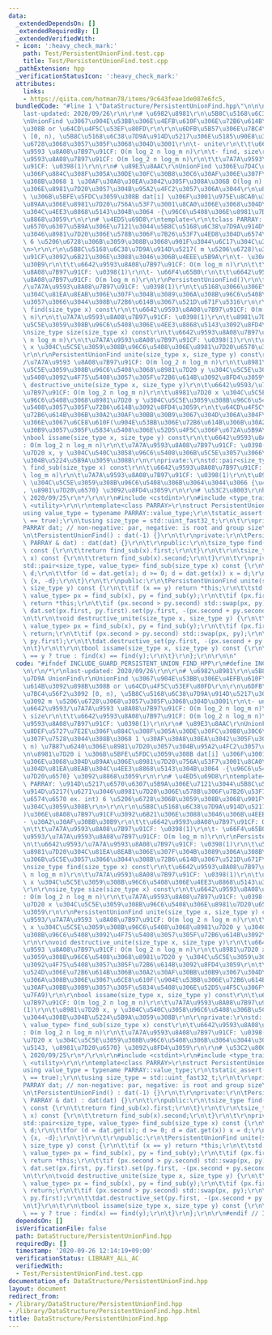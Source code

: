 ```yaml
---
data:
  _extendedDependsOn: []
  _extendedRequiredBy: []
  _extendedVerifiedWith:
  - icon: ':heavy_check_mark:'
    path: Test/PersistentUnionFind.test.cpp
    title: Test/PersistentUnionFind.test.cpp
  _pathExtension: hpp
  _verificationStatusIcon: ':heavy_check_mark:'
  attributes:
    links:
    - https://qiita.com/hotman78/items/9c643feae1de087e6fc5,
  bundledCode: "#line 1 \"DataStructure/PersistentUnionFind.hpp\"\n\n\n\r\n/*\r\n\
    last-updated: 2020/09/26\r\n\r\n# \u6982\u8981\r\n\u5B8C\u5168\u6C38\u7D9A UnionFind\r\
    \nUnionFind \u3067\u904E\u53BB\u306E\u4EFB\u610F\u306E\u72B6\u614B\u3092\u898B\
    \u308B or \u64CD\u4F5C\u53EF\u80FD\r\n\r\n\u6DFB\u5B57\u306E\u7BC4\u56F2\u3092\
    \ [0, n), \u5B8C\u5168\u6C38\u7D9A\u914D\u5217\u306E\u5185\u90E8\u3092 m \u5206\
    \u6728\u3068\u3057\u305F\u3068\u304D\u3001\r\n\t- unite\r\n\t\t\u6642\u9593/\u7A7A\
    \u9593 \u8A08\u7B97\u91CF: O(m log_2 n log_m n)\r\n\t- find, size\r\n\t\t\u6642\
    \u9593\u8A08\u7B97\u91CF: O(m log_2 n log_m n)\r\n\t\t\u7A7A\u9593\u8A08\u7B97\
    \u91CF: \u0398(1)\r\n\r\n# \u89E3\u8AAC\r\nUnionFind \u306E\u7D4C\u8DEF\u5727\u7E2E\
    \u306F\u884C\u308F\u305A\u30DE\u30FC\u30B8\u30C6\u30AF\u306E\u307F\u7528\u3044\
    \u308B\u3068 1 \u30AF\u30A8\u30EA\u3042\u305F\u308A\u306B O(log n) \u7B87\u6240\
    \u306E\u8981\u7D20\u3057\u304B\u95A2\u4FC2\u3057\u306A\u3044\r\n\u8981\u7D20 i\
    \ \u306B\u5BFE\u5FDC\u3059\u308B dat[i] \u306F\u3001\u975E\u8CA0\u306E\u3068\u304D\
    \u89AA\u306E\u8981\u7D20\u756A\u53F7\u3001\u8CA0\u306E\u3068\u304D\u81EA\u8EAB\
    \u304C\u4EE3\u8868\u5143\u304B\u3064 -{\u96C6\u5408\u306E\u8981\u7D20\u6570} \u3092\
    \u8868\u3059\r\n\r\n# \u4ED5\u69D8\r\ntemplate<\r\n\tclass PARRAY: \u914D\u5217\
    \u6570\u6307\u5B9A\u306E\u7121\u3044\u5B8C\u5168\u6C38\u7D9A\u914D\u5217(\u6271\
    \u3046\u8981\u7D20\u306E\u578B\u306F\u7B26\u53F7\u4ED8\u304D\u6574\u6570 ex. int)\
    \ 6 \u5206\u6728\u306B\u3059\u308B\u3068\u901F\u3044\u6C17\u304C\u3059\u308B\r\
    \n>\r\n\r\n\u5B8C\u5168\u6C38\u7D9A\u914D\u5217( m \u5206\u6728)\u306E\u8A08\u7B97\
    \u91CF\u3092\u6B21\u306E\u3088\u3046\u306B\u4EEE\u5B9A\r\n\t- \u30A2\u30AF\u30BB\
    \u30B9\r\n\t\t\u6642\u9593\u8A08\u7B97\u91CF: O(m log_m n)\r\n\t\t\u7A7A\u9593\
    \u8A08\u7B97\u91CF: \u0398(1)\r\n\t- \u66F4\u65B0\r\n\t\t\u6642\u9593/\u7A7A\u9593\
    \u8A08\u7B97\u91CF: O(m log_m n)\r\n\r\nPersistentUnionFind()\r\n\t\u6642\u9593\
    /\u7A7A\u9593\u8A08\u7B97\u91CF: \u0398(1)\r\n\t\u5168\u3066\u306E\u8981\u7D20\
    \u304C\u81EA\u8EAB\u306E\u307F\u304B\u3089\u306A\u308B\u96C6\u5408\u306B\u5C5E\
    \u3057\u3066\u3044\u308B\u72B6\u614B\u3067\u521D\u671F\u5316\r\n\r\nsize_type\
    \ find(size_type x) const\r\n\t\u6642\u9593\u8A08\u7B97\u91CF: O(m log_2 n log_m\
    \ n)\r\n\t\u7A7A\u9593\u8A08\u7B97\u91CF: \u0398(1)\r\n\t\u8981\u7D20 x \u304C\
    \u5C5E\u3059\u308B\u96C6\u5408\u306E\u4EE3\u8868\u5143\u3092\u8FD4\u3059\r\n\r\
    \nsize_type size(size_type x) const\r\n\t\u6642\u9593\u8A08\u7B97\u91CF: O(m log_2\
    \ n log_m n)\r\n\t\u7A7A\u9593\u8A08\u7B97\u91CF: \u0398(1)\r\n\t\u8981\u7D20\
    \ x \u304C\u5C5E\u3059\u308B\u96C6\u5408\u306E\u8981\u7D20\u6570\u3092\u8FD4\u3059\
    \r\n\r\nPersistentUnionFind unite(size_type x, size_type y) const\r\n\t\u6642\u9593\
    /\u7A7A\u9593 \u8A08\u7B97\u91CF: O(m log_2 n log_m n)\r\n\t\u8981\u7D20 x \u304C\
    \u5C5E\u3059\u308B\u96C6\u5408\u3068\u8981\u7D20 y \u304C\u5C5E\u3059\u308B\u96C6\
    \u5408\u3092\u4F75\u5408\u3057\u305F\u72B6\u614B\u3092\u8FD4\u3059\r\n\r\nvoid\
    \ destructive_unite(size_type x, size_type y)\r\n\t\u6642\u9593/\u7A7A\u9593 \u8A08\
    \u7B97\u91CF: O(m log_2 n log_m n)\r\n\t\u8981\u7D20 x \u304C\u5C5E\u3059\u308B\
    \u96C6\u5408\u3068\u8981\u7D20 y \u304C\u5C5E\u3059\u308B\u96C6\u5408\u3092\u4F75\
    \u5408\u3057\u305F\u72B6\u614B\u3092\u8FD4\u3059\r\n\t\u64CD\u4F5C\u524D\u306E\
    \u72B6\u614B\u306B\u30A2\u30AF\u30BB\u30B9\u3067\u304D\u306A\u304F\u306A\u308B\
    \u306E\u3067\u6CE8\u610F(\u904E\u53BB\u306E\u72B6\u614B\u306B\u30A2\u30AF\u30BB\
    \u30B9\u3057\u305F\u5834\u5408\u306E\u52D5\u4F5C\u306F\u672A\u5B9A\u7FA9)\r\n\r\
    \nbool issame(size_type x, size_type y) const\r\n\t\u6642\u9593\u8A08\u7B97\u91CF\
    : O(m log_2 n log_m n)\r\n\t\u7A7A\u9593\u8A08\u7B97\u91CF: \u0398(1)\r\n\t\u8981\
    \u7D20 x, y \u304C\u540C\u3058\u96C6\u5408\u306B\u5C5E\u3057\u3066\u3044\u308B\
    \u304B\u5224\u5B9A\u3059\u308B\r\n\r\nprivate:\r\nstd::pair<size_type, value_type>\
    \ find_sub(size_type x) const\r\n\t\u6642\u9593\u8A08\u7B97\u91CF: O(m log_2 n\
    \ log_m n)\r\n\t\u7A7A\u9593\u8A08\u7B97\u91CF: \u0398(1)\r\n\t\u8981\u7D20 x\
    \ \u304C\u5C5E\u3059\u308B\u96C6\u5408\u306B\u3064\u3044\u3066 {\u4EE3\u8868\u5143\
    , \u8981\u7D20\u6570} \u3092\u8FD4\u3059\r\n\r\n# \u53C2\u8003\r\nhttps://qiita.com/hotman78/items/9c643feae1de087e6fc5,\
    \ 2020/09/25\r\n*/\r\n\r\n#include <cstdint>\r\n#include <type_traits>\r\n#include\
    \ <utility>\r\n\r\ntemplate<class PARRAY>\r\nstruct PersistentUnionFind {\r\n\t\
    using value_type = typename PARRAY::value_type;\r\n\tstatic_assert(std::is_signed<value_type>::value\
    \ == true);\r\n\tusing size_type = std::uint_fast32_t;\r\n\t\r\nprivate:\r\n\t\
    PARRAY dat; // non-negative: par, negative: is root and group size\r\n\t\r\npublic:\r\
    \n\tPersistentUnionFind() : dat(-1) {}\r\n\t\r\nprivate:\r\n\tPersistentUnionFind(const\
    \ PARRAY & dat) : dat(dat) {}\r\n\t\r\npublic:\r\n\tsize_type find(size_type x)\
    \ const {\r\n\t\treturn find_sub(x).first;\r\n\t}\r\n\t\r\n\tsize_type size(size_type\
    \ x) const {\r\n\t\treturn find_sub(x).second;\r\n\t}\r\n\t\r\nprivate:\r\n\t\
    std::pair<size_type, value_type> find_sub(size_type x) const {\r\n\t\tvalue_type\
    \ d;\r\n\t\tfor (d = dat.get(x); d >= 0; d = dat.get(x)) x = d;\r\n\t\treturn\
    \ {x, -d};\r\n\t}\r\n\t\r\npublic:\r\n\tPersistentUnionFind unite(size_type x,\
    \ size_type y) const {\r\n\t\tif (x == y) return *this;\r\n\t\tstd::pair<size_type,\
    \ value_type> px = find_sub(x), py = find_sub(y);\r\n\t\tif (px.first == py.first)\
    \ return *this;\r\n\t\tif (px.second > py.second) std::swap(px, py);\r\n\t\treturn\
    \ dat.set(px.first, py.first).set(py.first, -(px.second + py.second));\r\n\t}\r\
    \n\t\r\n\tvoid destructive_unite(size_type x, size_type y) {\r\n\t\tstd::pair<size_type,\
    \ value_type> px = find_sub(x), py = find_sub(y);\r\n\t\tif (px.first == py.first)\
    \ return;\r\n\t\tif (px.second > py.second) std::swap(px, py);\r\n\t\tdat.destructive_set(px.first,\
    \ py.first);\r\n\t\tdat.destructive_set(py.first, -(px.second + py.second));\r\
    \n\t}\r\n\t\r\n\tbool issame(size_type x, size_type y) const {\r\n\t\treturn x\
    \ == y ? true : find(x) == find(y);\r\n\t}\r\n};\r\n\r\n\n"
  code: "#ifndef INCLUDE_GUARD_PERSISTENT_UNION_FIND_HPP\r\n#define INCLUDE_GUARD_PERSISTENT_UNION_FIND_HPP\r\
    \n\r\n/*\r\nlast-updated: 2020/09/26\r\n\r\n# \u6982\u8981\r\n\u5B8C\u5168\u6C38\
    \u7D9A UnionFind\r\nUnionFind \u3067\u904E\u53BB\u306E\u4EFB\u610F\u306E\u72B6\
    \u614B\u3092\u898B\u308B or \u64CD\u4F5C\u53EF\u80FD\r\n\r\n\u6DFB\u5B57\u306E\
    \u7BC4\u56F2\u3092 [0, n), \u5B8C\u5168\u6C38\u7D9A\u914D\u5217\u306E\u5185\u90E8\
    \u3092 m \u5206\u6728\u3068\u3057\u305F\u3068\u304D\u3001\r\n\t- unite\r\n\t\t\
    \u6642\u9593/\u7A7A\u9593 \u8A08\u7B97\u91CF: O(m log_2 n log_m n)\r\n\t- find,\
    \ size\r\n\t\t\u6642\u9593\u8A08\u7B97\u91CF: O(m log_2 n log_m n)\r\n\t\t\u7A7A\
    \u9593\u8A08\u7B97\u91CF: \u0398(1)\r\n\r\n# \u89E3\u8AAC\r\nUnionFind \u306E\u7D4C\
    \u8DEF\u5727\u7E2E\u306F\u884C\u308F\u305A\u30DE\u30FC\u30B8\u30C6\u30AF\u306E\
    \u307F\u7528\u3044\u308B\u3068 1 \u30AF\u30A8\u30EA\u3042\u305F\u308A\u306B O(log\
    \ n) \u7B87\u6240\u306E\u8981\u7D20\u3057\u304B\u95A2\u4FC2\u3057\u306A\u3044\r\
    \n\u8981\u7D20 i \u306B\u5BFE\u5FDC\u3059\u308B dat[i] \u306F\u3001\u975E\u8CA0\
    \u306E\u3068\u304D\u89AA\u306E\u8981\u7D20\u756A\u53F7\u3001\u8CA0\u306E\u3068\
    \u304D\u81EA\u8EAB\u304C\u4EE3\u8868\u5143\u304B\u3064 -{\u96C6\u5408\u306E\u8981\
    \u7D20\u6570} \u3092\u8868\u3059\r\n\r\n# \u4ED5\u69D8\r\ntemplate<\r\n\tclass\
    \ PARRAY: \u914D\u5217\u6570\u6307\u5B9A\u306E\u7121\u3044\u5B8C\u5168\u6C38\u7D9A\
    \u914D\u5217(\u6271\u3046\u8981\u7D20\u306E\u578B\u306F\u7B26\u53F7\u4ED8\u304D\
    \u6574\u6570 ex. int) 6 \u5206\u6728\u306B\u3059\u308B\u3068\u901F\u3044\u6C17\
    \u304C\u3059\u308B\r\n>\r\n\r\n\u5B8C\u5168\u6C38\u7D9A\u914D\u5217( m \u5206\u6728\
    )\u306E\u8A08\u7B97\u91CF\u3092\u6B21\u306E\u3088\u3046\u306B\u4EEE\u5B9A\r\n\t\
    - \u30A2\u30AF\u30BB\u30B9\r\n\t\t\u6642\u9593\u8A08\u7B97\u91CF: O(m log_m n)\r\
    \n\t\t\u7A7A\u9593\u8A08\u7B97\u91CF: \u0398(1)\r\n\t- \u66F4\u65B0\r\n\t\t\u6642\
    \u9593/\u7A7A\u9593\u8A08\u7B97\u91CF: O(m log_m n)\r\n\r\nPersistentUnionFind()\r\
    \n\t\u6642\u9593/\u7A7A\u9593\u8A08\u7B97\u91CF: \u0398(1)\r\n\t\u5168\u3066\u306E\
    \u8981\u7D20\u304C\u81EA\u8EAB\u306E\u307F\u304B\u3089\u306A\u308B\u96C6\u5408\
    \u306B\u5C5E\u3057\u3066\u3044\u308B\u72B6\u614B\u3067\u521D\u671F\u5316\r\n\r\
    \nsize_type find(size_type x) const\r\n\t\u6642\u9593\u8A08\u7B97\u91CF: O(m log_2\
    \ n log_m n)\r\n\t\u7A7A\u9593\u8A08\u7B97\u91CF: \u0398(1)\r\n\t\u8981\u7D20\
    \ x \u304C\u5C5E\u3059\u308B\u96C6\u5408\u306E\u4EE3\u8868\u5143\u3092\u8FD4\u3059\
    \r\n\r\nsize_type size(size_type x) const\r\n\t\u6642\u9593\u8A08\u7B97\u91CF\
    : O(m log_2 n log_m n)\r\n\t\u7A7A\u9593\u8A08\u7B97\u91CF: \u0398(1)\r\n\t\u8981\
    \u7D20 x \u304C\u5C5E\u3059\u308B\u96C6\u5408\u306E\u8981\u7D20\u6570\u3092\u8FD4\
    \u3059\r\n\r\nPersistentUnionFind unite(size_type x, size_type y) const\r\n\t\u6642\
    \u9593/\u7A7A\u9593 \u8A08\u7B97\u91CF: O(m log_2 n log_m n)\r\n\t\u8981\u7D20\
    \ x \u304C\u5C5E\u3059\u308B\u96C6\u5408\u3068\u8981\u7D20 y \u304C\u5C5E\u3059\
    \u308B\u96C6\u5408\u3092\u4F75\u5408\u3057\u305F\u72B6\u614B\u3092\u8FD4\u3059\
    \r\n\r\nvoid destructive_unite(size_type x, size_type y)\r\n\t\u6642\u9593/\u7A7A\
    \u9593 \u8A08\u7B97\u91CF: O(m log_2 n log_m n)\r\n\t\u8981\u7D20 x \u304C\u5C5E\
    \u3059\u308B\u96C6\u5408\u3068\u8981\u7D20 y \u304C\u5C5E\u3059\u308B\u96C6\u5408\
    \u3092\u4F75\u5408\u3057\u305F\u72B6\u614B\u3092\u8FD4\u3059\r\n\t\u64CD\u4F5C\
    \u524D\u306E\u72B6\u614B\u306B\u30A2\u30AF\u30BB\u30B9\u3067\u304D\u306A\u304F\
    \u306A\u308B\u306E\u3067\u6CE8\u610F(\u904E\u53BB\u306E\u72B6\u614B\u306B\u30A2\
    \u30AF\u30BB\u30B9\u3057\u305F\u5834\u5408\u306E\u52D5\u4F5C\u306F\u672A\u5B9A\
    \u7FA9)\r\n\r\nbool issame(size_type x, size_type y) const\r\n\t\u6642\u9593\u8A08\
    \u7B97\u91CF: O(m log_2 n log_m n)\r\n\t\u7A7A\u9593\u8A08\u7B97\u91CF: \u0398\
    (1)\r\n\t\u8981\u7D20 x, y \u304C\u540C\u3058\u96C6\u5408\u306B\u5C5E\u3057\u3066\
    \u3044\u308B\u304B\u5224\u5B9A\u3059\u308B\r\n\r\nprivate:\r\nstd::pair<size_type,\
    \ value_type> find_sub(size_type x) const\r\n\t\u6642\u9593\u8A08\u7B97\u91CF\
    : O(m log_2 n log_m n)\r\n\t\u7A7A\u9593\u8A08\u7B97\u91CF: \u0398(1)\r\n\t\u8981\
    \u7D20 x \u304C\u5C5E\u3059\u308B\u96C6\u5408\u306B\u3064\u3044\u3066 {\u4EE3\u8868\
    \u5143, \u8981\u7D20\u6570} \u3092\u8FD4\u3059\r\n\r\n# \u53C2\u8003\r\nhttps://qiita.com/hotman78/items/9c643feae1de087e6fc5,\
    \ 2020/09/25\r\n*/\r\n\r\n#include <cstdint>\r\n#include <type_traits>\r\n#include\
    \ <utility>\r\n\r\ntemplate<class PARRAY>\r\nstruct PersistentUnionFind {\r\n\t\
    using value_type = typename PARRAY::value_type;\r\n\tstatic_assert(std::is_signed<value_type>::value\
    \ == true);\r\n\tusing size_type = std::uint_fast32_t;\r\n\t\r\nprivate:\r\n\t\
    PARRAY dat; // non-negative: par, negative: is root and group size\r\n\t\r\npublic:\r\
    \n\tPersistentUnionFind() : dat(-1) {}\r\n\t\r\nprivate:\r\n\tPersistentUnionFind(const\
    \ PARRAY & dat) : dat(dat) {}\r\n\t\r\npublic:\r\n\tsize_type find(size_type x)\
    \ const {\r\n\t\treturn find_sub(x).first;\r\n\t}\r\n\t\r\n\tsize_type size(size_type\
    \ x) const {\r\n\t\treturn find_sub(x).second;\r\n\t}\r\n\t\r\nprivate:\r\n\t\
    std::pair<size_type, value_type> find_sub(size_type x) const {\r\n\t\tvalue_type\
    \ d;\r\n\t\tfor (d = dat.get(x); d >= 0; d = dat.get(x)) x = d;\r\n\t\treturn\
    \ {x, -d};\r\n\t}\r\n\t\r\npublic:\r\n\tPersistentUnionFind unite(size_type x,\
    \ size_type y) const {\r\n\t\tif (x == y) return *this;\r\n\t\tstd::pair<size_type,\
    \ value_type> px = find_sub(x), py = find_sub(y);\r\n\t\tif (px.first == py.first)\
    \ return *this;\r\n\t\tif (px.second > py.second) std::swap(px, py);\r\n\t\treturn\
    \ dat.set(px.first, py.first).set(py.first, -(px.second + py.second));\r\n\t}\r\
    \n\t\r\n\tvoid destructive_unite(size_type x, size_type y) {\r\n\t\tstd::pair<size_type,\
    \ value_type> px = find_sub(x), py = find_sub(y);\r\n\t\tif (px.first == py.first)\
    \ return;\r\n\t\tif (px.second > py.second) std::swap(px, py);\r\n\t\tdat.destructive_set(px.first,\
    \ py.first);\r\n\t\tdat.destructive_set(py.first, -(px.second + py.second));\r\
    \n\t}\r\n\t\r\n\tbool issame(size_type x, size_type y) const {\r\n\t\treturn x\
    \ == y ? true : find(x) == find(y);\r\n\t}\r\n};\r\n\r\n#endif // INCLUDE_GUARD_PERSISTENT_UNION_FIND_HPP"
  dependsOn: []
  isVerificationFile: false
  path: DataStructure/PersistentUnionFind.hpp
  requiredBy: []
  timestamp: '2020-09-26 12:14:19+09:00'
  verificationStatus: LIBRARY_ALL_AC
  verifiedWith:
  - Test/PersistentUnionFind.test.cpp
documentation_of: DataStructure/PersistentUnionFind.hpp
layout: document
redirect_from:
- /library/DataStructure/PersistentUnionFind.hpp
- /library/DataStructure/PersistentUnionFind.hpp.html
title: DataStructure/PersistentUnionFind.hpp
---
```

